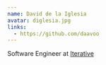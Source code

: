 ```yaml
---
name: David de la Iglesia
avatar: diglesia.jpg
links:
  - https://github.com/daavoo
---
```


Software Engineer at [Iterative](https://iterative.ai/)
